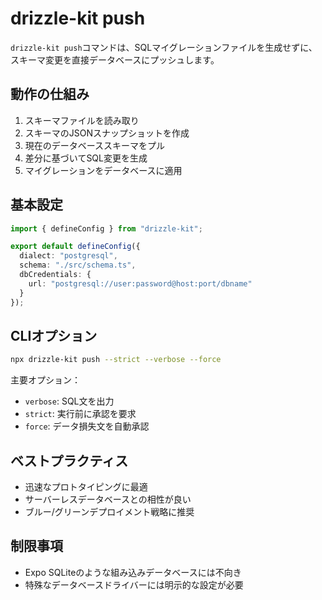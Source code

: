 # drizzle-kit push

`drizzle-kit push`コマンドは、SQLマイグレーションファイルを生成せずに、スキーマ変更を直接データベースにプッシュします。

## 動作の仕組み

1. スキーマファイルを読み取り
2. スキーマのJSONスナップショットを作成
3. 現在のデータベーススキーマをプル
4. 差分に基づいてSQL変更を生成
5. マイグレーションをデータベースに適用

## 基本設定

```typescript
import { defineConfig } from "drizzle-kit";

export default defineConfig({
  dialect: "postgresql",
  schema: "./src/schema.ts",
  dbCredentials: {
    url: "postgresql://user:password@host:port/dbname"
  }
});
```

## CLIオプション

```bash
npx drizzle-kit push --strict --verbose --force
```

主要オプション：
- `verbose`: SQL文を出力
- `strict`: 実行前に承認を要求
- `force`: データ損失文を自動承認

## ベストプラクティス

- 迅速なプロトタイピングに最適
- サーバーレスデータベースとの相性が良い
- ブルー/グリーンデプロイメント戦略に推奨

## 制限事項

- Expo SQLiteのような組み込みデータベースには不向き
- 特殊なデータベースドライバーには明示的な設定が必要
